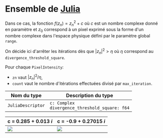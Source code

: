 # Ensemble de [Julia](https://fr.wikipedia.org/wiki/Ensemble_de_Julia)

Dans ce cas, la fonction $f(z_n) = z_n^2 + c$ où $c$ est un nombre complexe donné en paramètre et $z_0$ correspond à un
pixel exprimé sous la forme d'un nombre complexe dans l'espace physique défini par le paramètre global `range`.

On décide ici d'arrêter les itérations dès que $|z_n|^2 > \eta$ où $\eta$ correspond au `divergence_threshold_square`.

Pour chaque `PixelIntensity`:
* `zn` vaut $|z_n|^2 / \eta$,
* `count` vaut le nombre d'itérations effectuées divisé par `max_iteration`.

| Nom du type       | Description du type                                 |
|-------------------|-----------------------------------------------------|
| `JuliaDescriptor` | `c: Complex`<br/>`divergence_threshold_square: f64` |

| c =  0.285 + 0.013 *i* | c = -0.9 + 0.27015 *i* |
|------------------------|------------------------|
| ![](images/Julia1.png) | ![](images/Julia2.png) |
